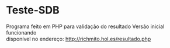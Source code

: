 # Teste-SDB
Programa feito em PHP para validação do resultado
Versão inicial funcionando  
disponível no endereço: http://richmito.hol.es/resultado.php
